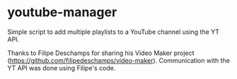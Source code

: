 # youtube-manager

Simple script to add multiple playlists to a YouTube channel using the YT API.

Thanks to Filipe Deschamps for sharing his Video Maker project (https://github.com/filipedeschamps/video-maker). 
Communication with the YT API was done using Filipe's code.
